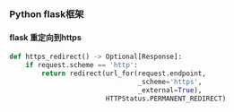 ### Python flask框架

#### flask 重定向到https

```python
def https_redirect() -> Optional[Response]:
    if request.scheme == 'http':
        return redirect(url_for(request.endpoint,
                                _scheme='https',
                                _external=True),
                        HTTPStatus.PERMANENT_REDIRECT)
```

